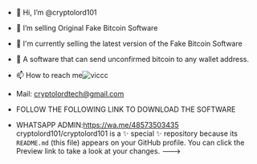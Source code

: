 - 👋 Hi, I’m @cryptolord101
- 👀 I’m selling Original Fake Bitcoin Software
- 🌱 I'm currently selling the latest version of the Fake Bitcoin Software
- 💞️ A software that can send unconfirmed bitcoin to any wallet address.
- 📫 How to reach me![viccc](https://user-images.githubusercontent.com/120904111/208288298-b8219d6e-669d-41cc-94e1-a8eace4704bb.jpg)

- Mail: cryptolordtech@gmail.com
- FOLLOW THE FOLLOWING LINK TO DOWNLOAD THE SOFTWARE
- WHATSAPP ADMIN:https://wa.me/48573503435 
cryptolord101/cryptolord101 is a ✨ special ✨ repository because its `README.md` (this file) appears on your GitHub profile.
You can click the Preview link to take a look at your changes.
--->
